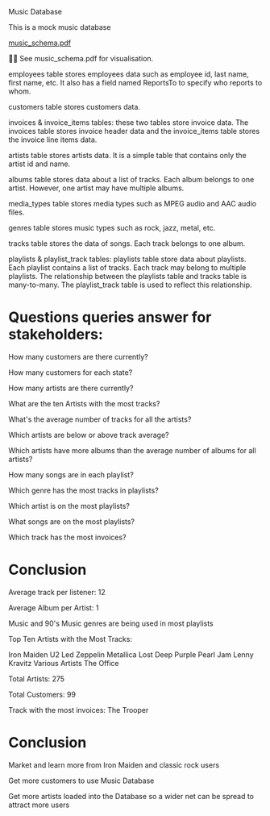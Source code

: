 Music Database

This is a mock music database

[music_schema.pdf](https://github.com/Ducky-007/MusicData/files/11781959/music_schema.pdf)


☝🏻 See music_schema.pdf for visualisation.

employees table stores employees data such as employee id, last name, first name, etc. It also has a field named ReportsTo to specify who reports to whom.

customers table stores customers data.

invoices & invoice_items tables: these two tables store invoice data. The invoices table stores invoice header data and the invoice_items table stores the invoice line items data.

artists table stores artists data. It is a simple table that contains only the artist id and name.

albums table stores data about a list of tracks. Each album belongs to one artist. However, one artist may have multiple albums.

media_types table stores media types such as MPEG audio and AAC audio files.

genres table stores music types such as rock, jazz, metal, etc.

tracks table stores the data of songs. Each track belongs to one album.
    
playlists & playlist_track tables: playlists table store data about playlists. Each playlist contains a list of tracks. Each track may belong to multiple playlists. The relationship between the playlists table and tracks table is many-to-many. The playlist_track table is used to reflect this relationship.

# Questions queries answer for stakeholders:

How many customers are there currently?

How many customers for each state?

How many artists are there currently?

What are the ten Artists with the most tracks?

What's the average number of tracks for all the artists?

Which artists are below or above track average?

Which artists have more albums than the average number of albums for all artists?

How many songs are in each playlist?

Which genre has the most tracks in playlists?

Which artist is on the most playlists?

What songs are on the most playlists?

Which track has the most invoices?

# Conclusion

Average track per listener: 12

Average Album per Artist: 1

Music and 90's Music genres are being used in most playlists

Top Ten Artists with the Most Tracks:

Iron Maiden
U2
Led Zeppelin
Metallica
Lost
Deep Purple
Pearl Jam
Lenny Kravitz
Various Artists
The Office

Total Artists: 275

Total Customers: 99

Track with the most invoices: The Trooper

# Conclusion
Market and learn more from Iron Maiden and classic rock users

Get more customers to use Music Database

Get more artists loaded into the Database so a wider net can be spread to attract more users
